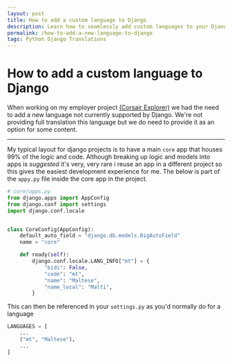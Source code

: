 ```yaml
---
layout: post
title: How to add a custom language to Django
description: Learn how to seamlessly add custom languages to your Django project.
permalink: /how-to-add-a-new-language-to-django
tags: Python Django Translations
---
```



# How to add a custom language to Django

When working on my employer project [(Corsair Explorer)](https://www.corsair.com/uk/en/explorer/) we had the need to add a new language not currently supported by Django.
We're not providing full translation this language but we do need to provide it as an option for some content.

---
My typical layout for django projects is to have a main `core` app that houses 99% of the logic and code.
Although breaking up logic and models into apps is _suggested_ it's very, very rare i reuse an app in a different project so this gives the easiest development experience for me.
The below is part of the `appy.py` file inside the core app in the project.
``` python
# core/apps.py
from django.apps import AppConfig
from django.conf import settings
import django.conf.locale


class CoreConfig(AppConfig):
    default_auto_field = "django.db.models.BigAutoField"
    name = "core"

    def ready(self):
        django.conf.locale.LANG_INFO["mt"] = {
            "bidi": False,
            "code": "mt",
            "name": "Maltese",
            "name_local": "Malti",
        }
```
This can then be referenced in your `settings.py` as you'd normally do for a language

``` python
LANGUAGES = [
    ...
    ("mt", "Maltese"),
    ...
]
```

